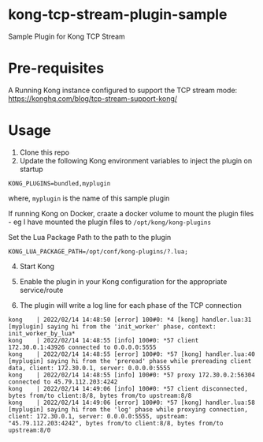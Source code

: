 # kong-tcp-stream-plugin-sample
Sample Plugin for Kong TCP Stream

# Pre-requisites

A Running Kong instance configured to support the TCP stream mode: https://konghq.com/blog/tcp-stream-support-kong/

# Usage

1. Clone this repo
2. Update the following Kong environment variables to inject the plugin on startup

```code
KONG_PLUGINS=bundled,myplugin
```

where,  ```myplugin``` is the name of this sample plugin

If running Kong on Docker, craate a docker volume to mount the plugin files - eg I have mounted the plugin files to ```/opt/kong/kong-plugins```

Set the Lua Package Path to the path to the plugin

```code
KONG_LUA_PACKAGE_PATH=/opt/conf/kong-plugins/?.lua;
```

4. Start Kong

5. Enable the plugin in your Kong configuration for the appropriate service/route
6. The plugin will write a log line for each phase of the TCP connection

```code
kong    | 2022/02/14 14:48:50 [error] 100#0: *4 [kong] handler.lua:31 [myplugin] saying hi from the 'init_worker' phase, context: init_worker_by_lua*
kong    | 2022/02/14 14:48:55 [info] 100#0: *57 client 172.30.0.1:43926 connected to 0.0.0.0:5555
kong    | 2022/02/14 14:48:55 [error] 100#0: *57 [kong] handler.lua:40 [myplugin] saying hi from the 'preread' phase while prereading client data, client: 172.30.0.1, server: 0.0.0.0:5555
kong    | 2022/02/14 14:48:55 [info] 100#0: *57 proxy 172.30.0.2:56304 connected to 45.79.112.203:4242
kong    | 2022/02/14 14:49:06 [info] 100#0: *57 client disconnected, bytes from/to client:8/8, bytes from/to upstream:8/8
kong    | 2022/02/14 14:49:06 [error] 100#0: *57 [kong] handler.lua:58 [myplugin] saying hi from the 'log' phase while proxying connection, client: 172.30.0.1, server: 0.0.0.0:5555, upstream: "45.79.112.203:4242", bytes from/to client:8/8, bytes from/to upstream:8/0
```
